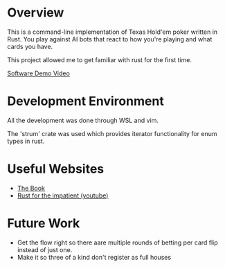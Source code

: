 # Overview

This is a command-line implementation of Texas Hold'em poker written in Rust. You play against AI bots that react to how you're playing and what cards you have.

This project allowed me to get familiar with rust for the first time.

[Software Demo Video](http://youtube.link.goes.here)

# Development Environment

All the development was done through WSL and vim.

The 'strum' crate was used which provides iterator functionality for enum types in rust.

# Useful Websites

- [The Book]([http://url.link.goes.here](https://doc.rust-lang.org/book/))
- [Rust for the impatient (youtube)]([http://url.link.goes.here](https://www.youtube.com/watch?v=br3GIIQeefY))

# Future Work

- Get the flow right so there aare multiple rounds of betting per card flip instead of just one.
- Make it so three of a kind don't register as full houses
